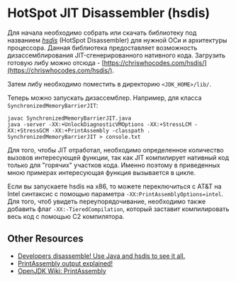 # HotSpot JIT Disassembler (hsdis)

Для начала необходимо собрать или скачать библиотеку под названием *[hsdis](https://blogs.oracle.com/javamagazine/post/java-hotspot-hsdis-disassembler)* (HotSpot Disassembler) для нужной ОСи и архитектуры процессора. Данная библиотека предоставляет возможность дизассемблирования JIT-сгенерированного нативного кода. Загрузить готовую либу можно отсюда - [https://chriswhocodes.com/hsdis/](https://chriswhocodes.com/hsdis/).

Затем либу необходимо поместить в директорию `<JDK_HOME>/lib/`. 

Теперь можно запускать дизассемблер. Например, для класса `SynchronizedMemoryBarrierJIT`:
```
javac SynchronizedMemoryBarrierJIT.java
java -server -XX:+UnlockDiagnosticVMOptions -XX:+StressLCM -XX:+StressGCM -XX:+PrintAssembly -classpath . SynchronizedMemoryBarrierJIT > console.txt
```

Для того, чтобы JIT отработал, необходимо определенное количество вызовов интересующей функции, так как JIT компилирует нативный код только для "горячих" участков кода. Именно поэтому в приведенных мною примерах интересующая функция вызывается в цикле.

Если вы запускаете hsdis на x86, то можете переключиться с AT&T на Intel синтаксис с помощью параметра `-XX:PrintAssemblyOptions=intel`. 
Для того, чтоб увидеть переупорядочивание, необходимо также добавить флаг `-XX:-TieredCompilation`, который заставит компилировать весь код с помощью C2 компилятора.

## Other Resources

- [Developers disassemble! Use Java and hsdis to see it all.](https://blogs.oracle.com/javamagazine/post/java-hotspot-hsdis-disassembler)
- [PrintAssembly output explained!](https://jpbempel.github.io/2015/12/30/printassembly-output-explained.html)
- [OpenJDK Wiki: PrintAssembly](https://wiki.openjdk.org/display/HotSpot/PrintAssembly)

